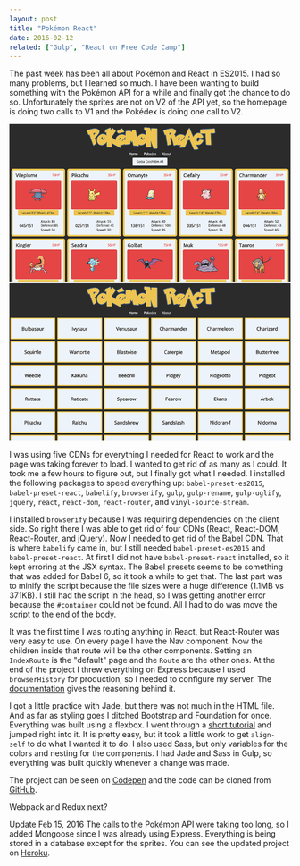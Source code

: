 ```yaml
---
layout: post
title: "Pokémon React"
date: 2016-02-12
related: ["Gulp", "React on Free Code Camp"]
---
```

The past week has been all about Pokémon and React in ES2015. I had so many problems, but I learned so much. I have been wanting to build something with the Pokémon API for a while and finally got the chance to do so. Unfortunately the sprites are not on V2 of the API yet, so the homepage is doing two calls to V1 and the Pokédex is doing one call to V2.

<img src="/assets/images/pokemon-1.png">

<img src="/assets/images/pokemon-2.png">

I was using five CDNs for everything I needed for React to work and the page was taking forever to load. I wanted to get rid of as many as I could. It took me a few hours to figure out, but I finally got what I needed. I installed the following packages to speed everything up: `babel-preset-es2015`, `babel-preset-react`, `babelify`, `browserify`, `gulp`, `gulp-rename`, `gulp-uglify`, `jquery`, `react`, `react-dom`, `react-router`, and `vinyl-source-stream`.

<script src="https://gist.github.com/thomasvaeth/6186a9a6c22b14fb9c43.js"></script>
<script src="https://gist.github.com/thomasvaeth/e7cf3ce2588960c5a709.js"></script>

I installed `browserify` because I was requiring dependencies on the client side. So right there I was able to get rid of four CDNs (React, React-DOM, React-Router, and jQuery). Now I needed to get rid of the Babel CDN. That is where `babelify` came in, but I still needed `babel-preset-es2015` and `babel-preset-react`. At first I did not have `babel-preset-react` installed, so it kept erroring at the JSX syntax. The Babel presets seems to be something that was added for Babel 6, so it took a while to get that. The last part was to minify the script because the file sizes were a huge difference (1.1MB vs 371KB). I still had the script in the head, so I was getting another error because the `#container` could not be found. All I had to do was move the script to the end of the body.

<script src="https://gist.github.com/thomasvaeth/5c9c1a238184a298765f.js"></script>

It was the first time I was routing anything in React, but React-Router was very easy to use. On every page I have the Nav component. Now the children inside that route will be the other components. Setting an `IndexRoute` is the "default" page and the `Route` are the other ones. At the end of the project I threw everything on Express because I used `browserHistory` for production, so I needed to configure my server. The <a href="https://github.com/reactjs/react-router/blob/latest/docs/guides/Histories.md" target="_blank">documentation</a> gives the reasoning behind it.

I got a little practice with Jade, but there was not much in the HTML file. And as far as styling goes I ditched Bootstrap and Foundation for once. Everything was built using a flexbox. I went through a <a href="http://flexboxfroggy.com/" target="_blank">short tutorial</a> and jumped right into it. It is pretty easy, but it took a little work to get `align-self` to do what I wanted it to do. I also used Sass, but only variables for the colors and nesting for the components. I had Jade and Sass in Gulp, so everything was built quickly whenever a change was made.

The project can be seen on <a href="http://codepen.io/thomasvaeth/full/obJZqb/" target="_blank">Codepen</a> and the code can be cloned from <a href="https://github.com/thomasvaeth/pokemon-react" target="_blank">GitHub</a>.

Webpack and Redux next?

Update Feb 15, 2016
The calls to the Pokémon API were taking too long, so I added Mongoose since I was already using Express. Everything is being stored in a database except for the sprites. You can see the updated project on <a href="http://pokemon-react.herokuapp.com/" target="_blank">Heroku</a>.
